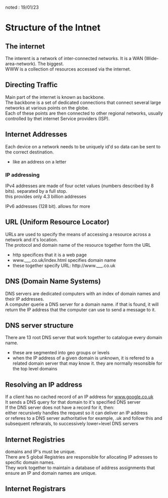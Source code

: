 noted : 19/01/23

# Structure of the Intnet

## The internet
The interent is a network of inter-connected networks.
It is a WAN (Wide-area-network). The biggest.  
WWW is a collection of resources accessed via the internet.  

## Directing Traffic
Main part of the internet is known as backbone.  
The backbone is a set of dedicated connections that connect several large networks at various points on the globe.  
Each of these points are then connected to other regional networks, usually controlled by thet internet Service providers (ISP).  

## Internet Addresses
Each device on a network needs to be uniquely id'd so data can be sent to the correct destination.
- like an address on a letter

### IP addressing

IPv4 addresses are made of four octet values (numbers described by 8 bits). separated by a full stop.  
this provides only 4.3 billion addresses
  
IPv6 addresses (128 bit). allows for more

## URL (Uniform Resource Locator)
URLs are used to specify the means of accessing a resource across a network and it's location.  
The protocol and domain name of the resource together form the URL

- http specifices that it is a web page
- www.___.co.uk/index.html specifies domain name
- these together specify URL: http://www.___.co.uk

## DNS (Domain Name Systems)
DNS servers are dedicated computers with an index of domain names and their IP addresses.  
A computer querie a DNS server for a domain name. if that is found, it will return the IP address that the computer can use to send a message to it.

## DNS server structure
There are 13 root DNS server that work together to catalogue every domain name.  
- these are segmented into geo groups or levels
- when the IP address of a given domain is unknown, it is refered to a related domain server that may know it.
they are normally resonsible for the top level domains

## Resolving an IP address
If a client has no cached record of an IP address for www.google.co.uk  
It sends a DNS query for that domain to it's specified DNS server  
If the DNS server does not have a record for it, then:  
either recursively handles the request so it can deliver an IP address  
or referes to a DNS server authoritative for example, .uk and follow this and subsequent referarals, to successively lower=level DNS servers

## Internet Registries
domains and IP's must be unique.  
There are 5 global Registries are responsible for allocating IP adresses to specific domain names.  
They work together to maintain a database of address assignments that ensure an IP and domain names are unique.  

## Internet Registrars
